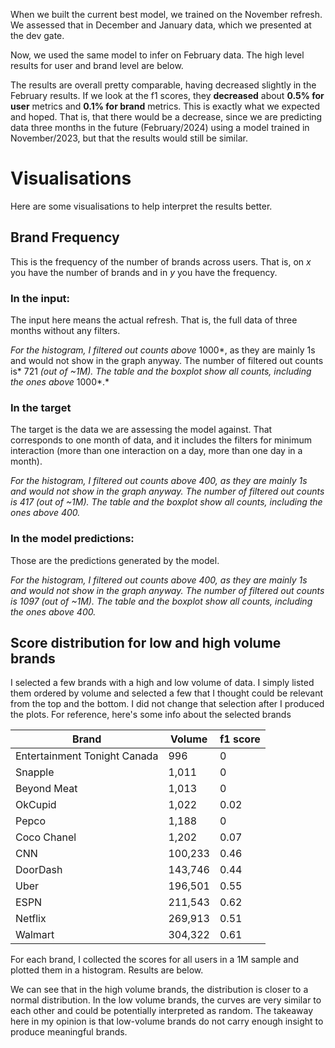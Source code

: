 When we built the current best model, we trained on the November refresh. We assessed that in December and January data, which we presented at the dev gate.

Now, we used the same model to infer on February data. The high level results for user and brand level are below.









The results are overall pretty comparable, having decreased slightly in the February results. If we look at the f1 scores, they **decreased** about **0.5% for user** metrics and **0.1% for brand** metrics. This is exactly what we expected and hoped. That is, that there would be a decrease, since we are predicting data three months in the future (February/2024) using a model trained in November/2023, but that the results would still be similar.



# Visualisations

Here are some visualisations to help interpret the results better.

## Brand Frequency

This is the frequency of the number of brands across users. That is, on *x* you have the number of brands and in *y* you have the frequency.

### In the input:

The input here means the actual refresh. That is, the full data of three months without any filters. 







  


*For the histogram, I filtered out counts above* 1000*, as they are mainly 1s and would not show in the graph anyway. The number of filtered out counts is* 721 *(out of ~1M). The table and the boxplot show all counts, including the ones above* 1000*.*



### In the target

The target is the data we are assessing the model against. That corresponds to one month of data, and it includes the filters for minimum interaction (more than one interaction on a day, more than one day in a month).









*For the histogram, I filtered out counts above 400, as they are mainly 1s and would not show in the graph anyway. The number of filtered out counts is 417 (out of ~1M). The table and the boxplot show all counts, including the ones above 400.*

### In the model predictions:

Those are the predictions generated by the model.











*For the histogram, I filtered out counts above 400, as they are mainly 1s and would not show in the graph anyway. The number of filtered out counts is 1097 (out of ~1M). The table and the boxplot show all counts, including the ones above 400.*



## Score distribution for low and high volume brands

I selected a few brands with a high and low volume of data. I simply listed them ordered by volume and selected a few that I thought could be relevant from the top and the bottom. I did not change that selection after I produced the plots. For reference, here's some info about the selected brands

| Brand | Volume | f1 score |
| --- | --- | --- |
| Entertainment Tonight Canada | 996 | 0 |
| Snapple | 1,011 | 0 |
| Beyond Meat | 1,013 | 0 |
| OkCupid | 1,022 | 0.02 |
| Pepco | 1,188 | 0 |
| Coco Chanel | 1,202 | 0.07 |
| CNN | 100,233 | 0.46 |
| DoorDash | 143,746 | 0.44 |
| Uber | 196,501 | 0.55 |
| ESPN | 211,543 | 0.62 |
| Netflix | 269,913 | 0.51 |
| Walmart | 304,322 | 0.61 |


For each brand, I collected the scores for all users in a 1M sample and plotted them in a histogram. Results are below.

























We can see that in the high volume brands, the distribution is closer to a normal distribution. In the low volume brands, the curves are very similar to each other and could be potentially interpreted as random. The takeaway here in my opinion is that low-volume brands do not carry enough insight to produce meaningful brands.